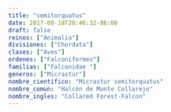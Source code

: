 ```yaml
---
title: "semitorquatus"
date: 2017-08-18T20:46:32-06:00
draft: false
reinos: ["Animalia"]
divisiones: ["Chordata"]
clases: ["Aves"]
ordenes: ["Falconiformes"]
familias: ["Falconidae "]
generos: ["Micrastur"]
nombre_cientifico: "Micrastur semitorquatus"
nombre_comun: "Halcón de Monte Collarejo"
nombre_ingles: "Collared Forest-Falcon"
---
```

